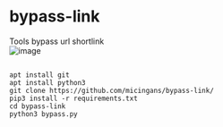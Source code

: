 # bypass-link
Tools bypass url shortlink<br>
![image](https://user-images.githubusercontent.com/46579867/127731417-0dab79df-a0bc-4938-8fe4-6e2e713797f4.png)
<pre><code>
apt install git
apt install python3
git clone https://github.com/micingans/bypass-link/
pip3 install -r requirements.txt
cd bypass-link
python3 bypass.py
</code></pre>
